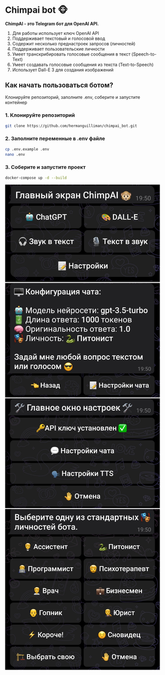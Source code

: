 # Chimpai bot 🐵

**ChimpAI - это Telegram бот для OpenAI API.**

1. Для работы использует ключ OpenAI API
2. Поддерживает текстовый и голосовой ввод
3. Содержит несколько преднастроек запросов (личностей)
4. Поддерживает пользовательские личности
5. Умеет транскрибировать голосовые сообщения в текст (Speech-to-Text)
6. Умеет создавать голосовые сообщения из текста (Text-to-Speech)
7. Использует Dall-E 3 для создания изображений

## Как начать пользоваться ботом?

Клонируйте репозиторий, заполните .env, соберите и запустите контейнер

### 1. Клонируйте репозиторий

```bash
git clone https://github.com/hermanguilliman/chimpai_bot.git
```

### 2. Заполните переменные в .env файле

```bash
cp .env.example .env
nano .env
```

### 3. Соберите и запустите проект

```bash
docker-compose up -d --build
```

[![Screenshot 1](screenshots/1.jpg)](screenshots/1.jpg)
[![Screenshot 1](screenshots/2.jpg)](screenshots/2.jpg)
[![Screenshot 1](screenshots/3.jpg)](screenshots/3.jpg)
[![Screenshot 1](screenshots/4.jpg)](screenshots/4.jpg)
